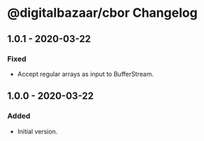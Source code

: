 # @digitalbazaar/cbor Changelog

## 1.0.1 - 2020-03-22

### Fixed
- Accept regular arrays as input to BufferStream.

## 1.0.0 - 2020-03-22

### Added
- Initial version.
